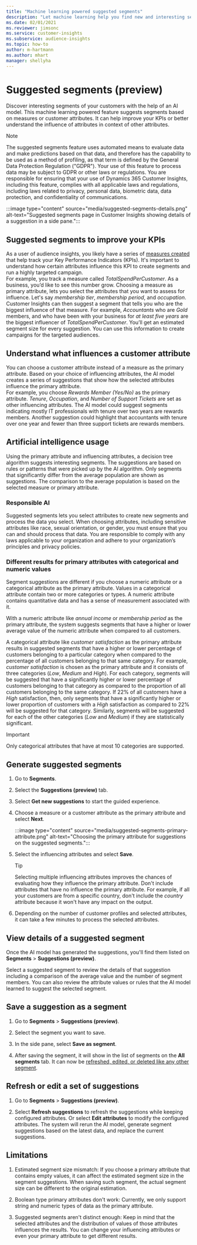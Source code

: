 ```yaml
---
title: "Machine learning powered suggested segments"
description: "Let machine learning help you find new and interesting segments based on customer attributes."
ms.date: 02/01/2021
ms.reviewer: jimsonc
ms.service: customer-insights
ms.subservice: audience-insights
ms.topic: how-to
author: m-hartmann
ms.author: mhart
manager: shellyha
---
```


# Suggested segments (preview)

Discover interesting segments of your customers with the help of an AI model. This machine learning powered feature suggests segments based on measures or customer attributes. It can help improve your KPIs or better understand the influence of attributes in context of other attributes. 

> [!NOTE]
> The suggested segments feature uses automated means to evaluate data and make predictions based on that data, and therefore has the capability to be used as a method of profiling, as that term is defined by the General Data Protection Regulation ("GDPR"). Your use of this feature to process data may be subject to GDPR or other laws or regulations. You are responsible for ensuring that your use of Dynamics 365 Customer Insights, including this feature, complies with all applicable laws and regulations, including laws related to privacy, personal data, biometric data, data protection, and confidentiality of communications.

:::image type="content" source="media/suggested-segments-details.png" alt-text="Suggested segments page in Customer Insights showing details of a suggestion in a side pane.":::

## Suggested segments to improve your KPIs

As a user of audience insights, you likely have a series of [measures created](measures.md) that help track your Key Performance Indicators (KPIs). It's important to understand how certain attributes influence this KPI to create segments and run a highly targeted campaign.   
For example, you track a measure called *TotalSpendPerCustomer*. As a business, you’d like to see this number grow. Choosing a measure as primary attribute, lets you select the attributes that you want to assess for influence. Let's say *membership tier*, *membership period*, and *occupation*. Customer Insights can then suggest a segment that tells you who are the biggest influence of that measure. For example, *Accountants* who are *Gold* members, and who have been with your business for *at least five years* are the biggest influencer of *TotalSpendPerCustomer*. You’ll get an estimated segment size for every suggestion. You can use this information to create campaigns for the targeted audiences.

## Understand what influences a customer attribute

You can choose a customer attribute instead of a measure as the primary attribute. Based on your choice of influencing attributes, the AI model creates a series of suggestions that show how the selected attributes influence the primary attribute.   
For example, you choose *Rewards Member (Yes/No)* as the primary attribute. *Tenure*, *Occupation*, and *Number of Support Tickets* are set as other influencing attributes. The AI model could suggest segments indicating mostly IT professionals with tenure over two years are rewards members. Another suggestion could highlight that accountants with tenure over one year and fewer than three support tickets are rewards members. 

## Artificial intelligence usage

Using the primary attribute and influencing attributes, a decision tree algorithm suggests interesting segments. The suggestions are based on rules or patterns that were picked up by the AI algorithm. Only segments that significantly differ from the average population are shown as suggestions. The comparison to the average population is based on the selected measure or primary attribute.

### Responsible AI

Suggested segments lets you select attributes to create new segments and process the data you select. When choosing attributes, including sensitive attributes like race, sexual orientation, or gender, you must ensure that you can and should process that data. You are responsible to comply with any laws applicable to your organization and adhere to your organization’s principles and privacy policies.

### Different results for primary attributes with categorical and numeric values

Segment suggestions are different if you choose a numeric attribute or a categorical attribute as the primary attribute. Values in a categorical attribute contain two or more categories or types. A numeric attribute contains quantitative data and has a sense of measurement associated with it.

With a numeric attribute like *annual income* or *membership period* as the primary attribute, the system suggests segments that have a higher or lower average value of the numeric attribute when compared to all customers.

A categorical attribute like *customer satisfaction* as the primary attribute results in suggested segments that have a higher or lower percentage of customers belonging to a particular category when compared to the percentage of all customers belonging to that same category. For example, *customer satisfaction* is chosen as the primary attribute and it consists of three categories (*Low*, *Medium* and *High*). For each category, segments will be suggested that have a significantly higher or lower percentage of customers belonging to that category as compared to the proportion of all customers belonging to the same category. If 22% of all customers have a *High* satisfaction, then, only segments that have a significantly higher or lower proportion of customers with a *High* satisfaction as compared to 22% will be suggested for that category. Similarly, segments will be suggested for each of the other categories (*Low* and *Medium*) if they are statistically significant.

> [!IMPORTANT]
> Only categorical attributes that have at most 10 categories are supported.

## Generate suggested segments

1. Go to **Segments**.

1. Select the **Suggestions (preview)** tab.

1. Select **Get new suggestions** to start the guided experience.

1. Choose a measure or a customer attribute as the primary attribute and select **Next**.

   :::image type="content" source="media/suggested-segments-primary-attribute.png" alt-text="Choosing the primary attribute for suggestions on the suggested segments.":::

1. Select the influencing attributes and select **Save**.
   
   > [!TIP]
   > Selecting multiple influencing attributes improves the chances of evaluating how they influence the primary attribute. Don't include attributes that have no influence the primary attribute. For example, if all your customers are from a specific country, don't include the *country* attribute because it won't have any impact on the output.

1. Depending on the number of customer profiles and selected attributes, it can take a few minutes to process the selected attributes. 

## View details of a suggested segment

Once the AI model has generated the suggestions, you'll find them listed on **Segments** > **Suggestions (preview)**.
 
Select a suggested segment to review the details of that suggestion including a comparison of the average value and the number of segment members. You can also review the attribute values or rules that the AI model learned to suggest the selected segment.

## Save a suggestion as a segment

1. Go to **Segments** > **Suggestions (preview)**.

1. Select the segment you want to save. 

1. In the side pane, select **Save as segment**. 

1. After saving the segment, it will show in the list of segments on the **All segments** tab. It can now be [refreshed, edited, or deleted like any other segment](segments.md).

## Refresh or edit a set of suggestions

1. Go to **Segments** > **Suggestions (preview)**.

1. Select **Refresh suggestions** to refresh the suggestions while keeping configured attributes. Or select **Edit attributes** to modify the configured attributes. The system will rerun the AI model, generate segment suggestions based on the latest data, and replace the current suggestions.

## Limitations

1. Estimated segment size mismatch: If you choose a primary attribute that contains empty values, it can affect the estimated segment size in the segment suggestions. When saving such segment, the actual segment size can be different to the original estimation.
 
2. Boolean type primary attributes don't work: Currently, we only support string and numeric types of data as the primary attribute.

3. Suggested segments aren't distinct enough: Keep in mind that the selected attributes and the distribution of values of those attributes influences the results. You can change your influencing attributes or even your primary attribute to get different results.

